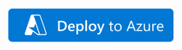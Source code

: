[![Deploy To Azure](https://raw.githubusercontent.com/Azure/azure-quickstart-templates/master/1-CONTRIBUTION-GUIDE/images/deploytoazure.svg?sanitize=true)](https://raw.githubusercontent.com/Azure/Azure-Sentinel/ritika/vmwaretest/DataConnectors/VMware%20Carbon%20Black/azuredeploy_VMwareCarbonBlack_API_FunctionApp.json/createUIDefinitionUri/https%3A%2F%2Fraw.githubusercontent.com%2FAzure%2FAzure-Sentinel%2Fritika%2Fvmwaretest%2FDataConnectors%2FVMware%2520Carbon%2520Black%2FcreateUiDefinition.json)